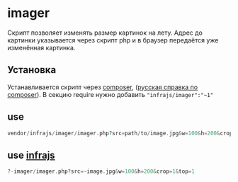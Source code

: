 # imager
Скрипт позволяет изменять размер картинок на лету. Адрес до картинки указывается через скрипт php и в браузер передаётся уже изменённая картинка.

## Установка
Устанавливается скрипт через [composer](http://getcomposer.org), ([русская справка по composer](http://loftblog.ru/2013/05/31/paketnyj-menedzher-php-composer-uskoryajsya/)). В секцию require нужно добавить ```"infrajs/imager":"~1"```
## use
```php
vendor/infrajs/imager/imager.php?src=path/to/image.jpg&w=100&h=200&crop=1&top=1
```

## use [infrajs](https://github.com/infrajs)
```php
?-imager/imager.php?src=~image.jpg&w=100&h=200&crop=1&top=1
```
